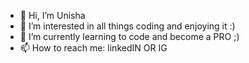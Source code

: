 - 👋 Hi, I’m Unisha
- 👀 I’m interested in all things coding and enjoying it :)
- 🌱 I’m currently learning to code and become a PRO ;)
- 📫 How to reach me: linkedIN OR IG

<!---
Ush7/Ush7 is a ✨ special ✨ repository because its `README.md` (this file) appears on your GitHub profile.
You can click the Preview link to take a look at your changes.
--->
